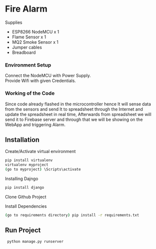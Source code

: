 # Fire Alarm
Supplies
- ESP8266 NodeMCU x 1
- Flame Sensor x 1
- MQ2 Smoke Sensor x 1
- Jumper cables
- Breadboard

### Environment Setup
Connect the NodeMCU with Power Supply.  
Provide Wifi with given Credentials.  

### Working of the Code
Since code already flashed in the microcontroller hence It will sense data from the sensors and send It to spreadsheet through the Internet and update the spreadsheet in real time, Afterwards from spreadsheet we will send it to Firebase server and through that we will be showing on the WebApp and triggering Alarm.

## Installation


Create/Activate virtual environment

```sh
pip install virtualenv
virtualenv myproject
(go to myproject) \Scripts\activate
```

Installing Dajngo

```sh
pip install django
```

Clone Github Project


Install Dependencies
```sh
(go to requirements directory) pip install -r requirements.txt
```

## Run Project
```sh
 python manage.py runserver
```


